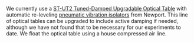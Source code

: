 We currently use a [ST-UT2 Tuned-Damped Upgradable Optical Table](https://www.newport.com/p/ST-UT2-510-12) with automatic re-leveling [pneumatic vibration isolators](https://www.newport.com/f/pneumatic-vibration-isolators-with-automatic-re-leveling) from Newport. This line of optical tables can be upgraded to include active damping if needed, although we have not found that to be necessary for our experiments to date. We float the optical table using a house compressed air line. 
